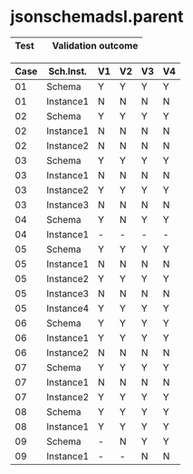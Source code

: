 # jsonschemadsl.parent



|Test|          | Validation outcome|
|----|------------|-------------------|


|Case|Sch.Inst.|V1|V2|V3|V4|
|----|---------|--|--|--|--|
|01  |Schema   |Y |Y |Y |Y |
|01  |Instance1|N |N |N |N |
|02  |Schema   |Y |Y |Y |Y |
|02  |Instance1|N |N |N |N | 
|02  |Instance2|N |N |N |N |
|03  |Schema   |Y |Y |Y |Y |
|03  |Instance1|N |N |N |N |
|03  |Instance2|Y |Y |Y |Y |
|03  |Instance3|N |N |N |N |
|04  |Schema   |Y |N |Y |Y |
|04  |Instance1|- |- |- |- |
|05  |Schema   |Y |Y |Y |Y |
|05  |Instance1|N |N |N |N |
|05  |Instance2|Y |Y |Y |Y |
|05  |Instance3|N |N |N |N |
|05  |Instance4|Y |Y |Y |Y |
|06  |Schema   |Y |Y |Y |Y |
|06  |Instance1|Y |Y |Y |Y |
|06  |Instance2|N |N |N |N |
|07  |Schema   |Y |Y |Y |Y |
|07  |Instance1|N |N |N |N |
|07  |Instance2|Y |Y |Y |Y |
|08  |Schema   |Y |Y |Y |Y |
|08  |Instance1|Y |Y |Y |Y |
|09  |Schema   |- |N |Y |Y |
|09  |Instance1|- |- |N |N |


